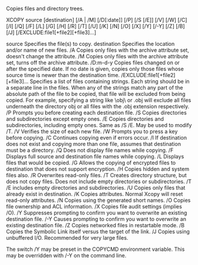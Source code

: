 Copies files and directory trees.

XCOPY source [destination] [/A | /M] [/D[:date]] [/P] [/S [/E]] [/V] [/W]
                           [/C] [/I] [/Q] [/F] [/L] [/G] [/H] [/R] [/T] [/U]
                           [/K] [/N] [/O] [/X] [/Y] [/-Y] [/Z] [/B] [/J]
                           [/EXCLUDE:file1[+file2][+file3]...]

  source       Specifies the file(s) to copy.
  destination  Specifies the location and/or name of new files.
  /A           Copies only files with the archive attribute set,
               doesn't change the attribute.
  /M           Copies only files with the archive attribute set,
               turns off the archive attribute.
  /D:m-d-y     Copies files changed on or after the specified date.
               If no date is given, copies only those files whose
               source time is newer than the destination time.
  /EXCLUDE:file1[+file2][+file3]...
               Specifies a list of files containing strings.  Each string
               should be in a separate line in the files.  When any of the
               strings match any part of the absolute path of the file to be
               copied, that file will be excluded from being copied.  For
               example, specifying a string like \obj\ or .obj will exclude
               all files underneath the directory obj or all files with the
               .obj extension respectively.
  /P           Prompts you before creating each destination file.
  /S           Copies directories and subdirectories except empty ones.
  /E           Copies directories and subdirectories, including empty ones.
               Same as /S /E. May be used to modify /T.
  /V           Verifies the size of each new file.
  /W           Prompts you to press a key before copying.
  /C           Continues copying even if errors occur.
  /I           If destination does not exist and copying more than one file,
               assumes that destination must be a directory.
  /Q           Does not display file names while copying.
  /F           Displays full source and destination file names while copying.
  /L           Displays files that would be copied.
  /G           Allows the copying of encrypted files to destination that does
               not support encryption.
  /H           Copies hidden and system files also.
  /R           Overwrites read-only files.
  /T           Creates directory structure, but does not copy files. Does not
               include empty directories or subdirectories. /T /E includes
               empty directories and subdirectories.
  /U           Copies only files that already exist in destination.
  /K           Copies attributes. Normal Xcopy will reset read-only attributes.
  /N           Copies using the generated short names.
  /O           Copies file ownership and ACL information.
  /X           Copies file audit settings (implies /O).
  /Y           Suppresses prompting to confirm you want to overwrite an
               existing destination file.
  /-Y          Causes prompting to confirm you want to overwrite an
               existing destination file.
  /Z           Copies networked files in restartable mode.
  /B           Copies the Symbolic Link itself versus the target of the link.
  /J           Copies using unbuffered I/O. Recommended for very large files.

The switch /Y may be preset in the COPYCMD environment variable.
This may be overridden with /-Y on the command line.
